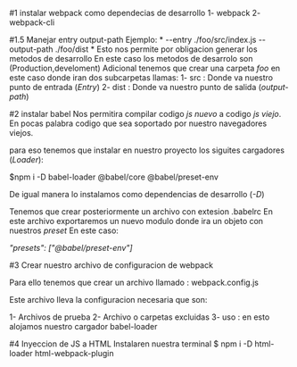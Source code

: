 #1 instalar webpack como dependecias de desarrollo
1- webpack
2- webpack-cli

#1.5 Manejar entry output-path 
Ejemplo: * --entry ./foo/src/index.js --output-path ./foo/dist *
Esto nos permite por obligacion generar los metodos de desarrollo
En este caso los metodos de desarrolo son (Production,develoment)
Adicional tenemos que crear una carpeta *foo* en este caso donde iran dos subcarpetas llamas:
1- src : Donde va nuestro punto de entrada (*Entry*)
2- dist : Donde va nuestro punto de salida (*output-path*)

#2 instalar babel 
Nos permitira compilar codigo *js nuevo* a codigo *js viejo*. 
En pocas palabra codigo que sea soportado por nuestro navegadores viejos.

para eso tenemos que instalar en nuestro proyecto los siguites cargadores (*Loader*):

$npm i -D babel-loader @babel/core @babel/preset-env 

De igual manera lo instalamos como dependencias de desarrollo (*-D*)

Tenemos que crear posteriormente un archivo con extesion .babelrc 
En este archivo exportaremos un nuevo modulo donde ira un objeto con nuestros *preset* En este caso:

*"presets": ["@babel/preset-env"]*

#3 Crear nuestro archivo de configuracion de webpack

Para ello tenemos que crear un archivo llamado : webpack.config.js

Este archivo lleva la configuracion necesaria que son:

1- Archivos de prueba
2- Archivo o  carpetas excluidas
3- uso : en esto alojamos nuestro cargador babel-loader

#4 Inyeccion de JS a HTML
Instalaren nuestra terminal
$ npm i -D html-loader html-webpack-plugin 


